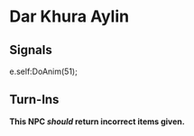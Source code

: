 # Dar Khura Aylin


## Signals

e.self:DoAnim(51); 


## Turn-Ins



**This NPC *should* return incorrect items given.**





